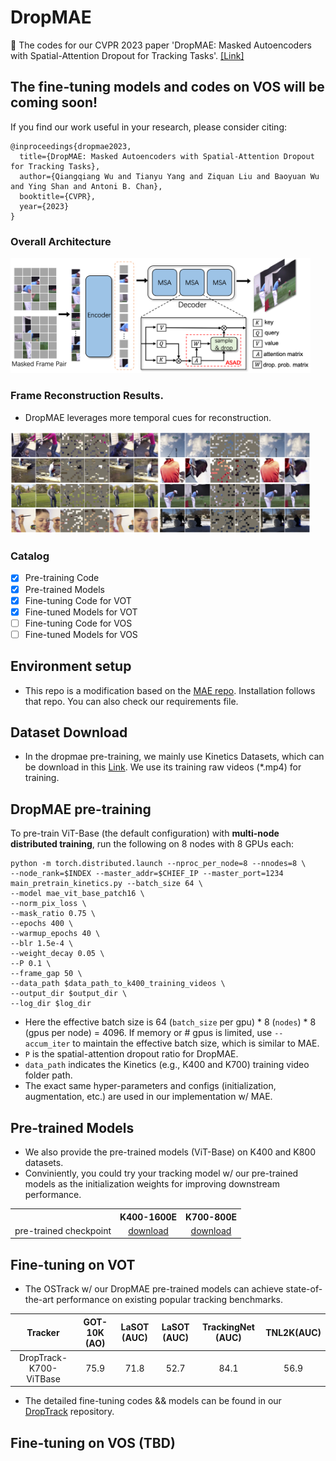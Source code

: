 # DropMAE
🌟 The codes for our CVPR 2023 paper 'DropMAE: Masked Autoencoders with Spatial-Attention Dropout for Tracking Tasks'. [[Link]](https://arxiv.org/pdf/2304.00571.pdf)

The fine-tuning models and codes on VOS will be coming soon!
------

If you find our work useful in your research, please consider citing:

```
@inproceedings{dropmae2023,
  title={DropMAE: Masked Autoencoders with Spatial-Attention Dropout for Tracking Tasks},
  author={Qiangqiang Wu and Tianyu Yang and Ziquan Liu and Baoyuan Wu and Ying Shan and Antoni B. Chan},
  booktitle={CVPR},
  year={2023}
}
```

### Overall Architecture
<p align="left">
  <img src="https://github.com/jimmy-dq/DropMAE/blob/main/figs_paper/pipeline.png" width="480">
</p>


### Frame Reconstruction Results.
* DropMAE leverages more temporal cues for reconstruction.
<p align="left">
  <img src="https://github.com/jimmy-dq/DropMAE/blob/main/figs_paper/reconstruction_results.png" width="480">
</p>

### Catalog

- [x] Pre-training Code
- [x] Pre-trained Models 
- [x] Fine-tuning Code for VOT
- [x] Fine-tuned Models for VOT
- [ ] Fine-tuning Code for VOS
- [ ] Fine-tuned Models for VOS

## Environment setup
* This repo is a modification based on the [MAE repo](https://github.com/facebookresearch/mae). Installation follows that repo. You can also check our requirements file. 

## Dataset Download
* In the dropmae pre-training, we mainly use Kinetics Datasets, which can be download in this [Link](https://www.deepmind.com/open-source/kinetics). We use its training raw videos (*.mp4) for training. 

## DropMAE pre-training

To pre-train ViT-Base (the default configuration) with **multi-node distributed training**, run the following on 8 nodes with 8 GPUs each:
```
python -m torch.distributed.launch --nproc_per_node=8 --nnodes=8 \
--node_rank=$INDEX --master_addr=$CHIEF_IP --master_port=1234  main_pretrain_kinetics.py --batch_size 64 \
--model mae_vit_base_patch16 \
--norm_pix_loss \
--mask_ratio 0.75 \
--epochs 400 \
--warmup_epochs 40 \
--blr 1.5e-4 \
--weight_decay 0.05 \
--P 0.1 \
--frame_gap 50 \
--data_path $data_path_to_k400_training_videos \
--output_dir $output_dir \
--log_dir $log_dir
```
- Here the effective batch size is 64 (`batch_size` per gpu) * 8 (`nodes`) * 8 (gpus per node) = 4096. If memory or # gpus is limited, use `--accum_iter` to maintain the effective batch size, which is similar to MAE.
- `P` is the spatial-attention dropout ratio for DropMAE. 
- `data_path` indicates the Kinetics (e.g., K400 and K700) training video folder path.
- The exact same hyper-parameters and configs (initialization, augmentation, etc.) are used in our implementation w/ MAE.


## Pre-trained Models
* We also provide the pre-trained models (ViT-Base) on K400 and K800 datasets.
* Conviniently, you could try your tracking model w/ our pre-trained models as the initialization weights for improving downstream performance.
<table><tbody>
<!-- START TABLE -->
<!-- TABLE HEADER -->
<th valign="bottom"></th>
<th valign="bottom">K400-1600E</th>
<th valign="bottom">K700-800E</th>
<!-- TABLE BODY -->
<tr><td align="left">pre-trained checkpoint</td>
<td align="center"><a href="https://drive.google.com/file/d/1vB8YjPSPybImP1cJZmV2fknKaT8ha6JH/view?usp=share_link">download</a></td>
<td align="center"><a href="https://drive.google.com/file/d/1qMuBJtNIQQ-NCz98Pig72YVKQdasc49h/view?usp=share_link">download</a></td>
</tbody></table>

## Fine-tuning on VOT
* The OSTrack w/ our DropMAE pre-trained models can achieve state-of-the-art performance on existing popular tracking benchmarks.

| Tracker     | GOT-10K (AO) | LaSOT (AUC) | LaSOT (AUC) | TrackingNet (AUC) | TNL2K(AUC) |
|:-----------:|:------------:|:-----------:|:-----------:|:-----------------:|:-----------:|
| DropTrack-K700-ViTBase | 75.9         | 71.8        | 52.7        | 84.1              | 56.9        |

* The detailed fine-tuning codes && models can be found in our [DropTrack](https://github.com/botaoye/OSTrack) repository.

## Fine-tuning on VOS (TBD)






